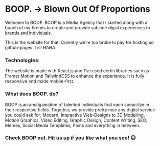 # BOOP. -> Blown Out Of Proportions

Welcome to BOOP.
BOOP is a Media Agency that I started along with a bunch of my firends to create and provide sublime digial experiences to brands and individuals.

This is the website for that. Curently we're too broke to pay for hosting so github-pages it is! HAHA

### Technologies:

The website is made with React.js and I've used certin libraries such as Framer Motion and TailwindCSS to enhance the experience.
It is fully responsive and made mobile-first.


### What does BOOP. do?

BOOP is an amalgamation of talented individuals that each speacilize in their respective fields. Together, we provide pretty muc any digital service you could ask for; Modern, Interactive Web-Designs to 3D Modelling, Motion Graphics, Video Editing, Graphic Design, Content Writing, SEO, Memes, Social Media Templates, Posts and everything in between.


### Check BOOP out. Hit us up if you like what you see! :wink:
